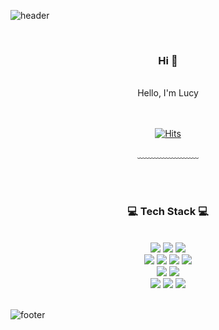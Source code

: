![header](https://capsule-render.vercel.app/api?type=waving&&color=gradient&height=100&section=header&fontSize=90)
<div align = "center">
  
<br/>
<h3>Hi 👋</h3><br/>
Hello, I'm Lucy<br/>


<br/><br/>
[![Hits](https://hits.seeyoufarm.com/api/count/incr/badge.svg?url=https%3A%2F%2Fgithub.com%2Flucy-y&count_bg=%23C0C3FF&title_bg=%23555555&icon=&icon_color=%23E7E7E7&title=hits&edge_flat=false)](https://hits.seeyoufarm.com)
  
﹏﹏﹏﹏﹏﹏﹏

<br/><br/>
 
<h3>💻 Tech Stack 💻</h3>
 
<br/>
<img src="https://img.shields.io/badge/Java-ED8B00?style=flat-square&logo=java&logoColor=white"/>
<img src="https://img.shields.io/badge/Python-3776AB?style=flat-square&logo=Python&logoColor=white"/>
<img src="https://img.shields.io/badge/Spring_Boot-F2F4F9?style=flat-square&logo=spring-boot"/>
<br/>
<img src="https://img.shields.io/badge/HTML-E34F26?style=flat-square&logo=HTML5&logoColor=white"/>
<img src="https://img.shields.io/badge/CSS-1572B6?style=flat-square&logo=CSS3&logoColor=white"/>
<img src="https://img.shields.io/badge/JavaScript-F7DF1E?style=flat-square&logo=JavaScript&logoColor=white"/>
<img src="https://img.shields.io/badge/TypeScript-007ACC?style=flat-square&logo=typescript&logoColor=white"/>
<br/>
<img src="https://img.shields.io/badge/Vue-4FC08D?style=flat-square&logo=Vue.js&logoColor=white"/>  
<img src="https://img.shields.io/badge/Angular-DD0031?style=flat-square&logo=angular&logoColor=white"/>
<br/>
<img src="https://img.shields.io/badge/Git-F05032?style=flat-square&logo=Git&logoColor=white"/>
<img src="https://img.shields.io/badge/Jenkins-D24939?style=flat-square&logo=Jenkins&logoColor=white"/>
<img src="https://img.shields.io/badge/Jira-0052CC?style=flat-square&logo=Jira&logoColor=white"/>
  
</div>

<br/>

![footer](https://capsule-render.vercel.app/api?type=waving&&color=gradient&height=100&section=footer&fontSize=90)


<!--
### Hi there 👋

**lucy-y/lucy-y** is a ✨ _special_ ✨ repository because its `README.md` (this file) appears on your GitHub profile.

Here are some ideas to get you started:

- 🔭 I’m currently working on ...
- 🌱 I’m currently learning ...
- 👯 I’m looking to collaborate on ...
- 🤔 I’m looking for help with ...
- 💬 Ask me about ...
- 📫 How to reach me: ...
- 😄 Pronouns: ...
- ⚡ Fun fact: ...
-->
